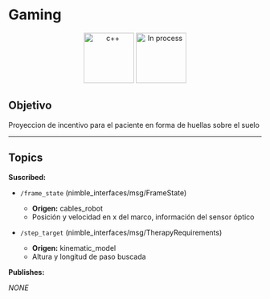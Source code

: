 # Gaming

<div align="center">
    <img width=100px src="https://img.shields.io/badge/lenguage-%20python-blue" alt="c++">
    <img width=100px src="https://img.shields.io/badge/status-in%20process-orange" alt="In process">
</div>

## Objetivo

Proyeccion de incentivo para el paciente en forma de huellas sobre el suelo

---

## Topics

**Suscribed:**

- `/frame_state` (nimble_interfaces/msg/FrameState)
  - **Origen:** cables_robot
  - Posición y velocidad en x del marco, información del sensor óptico

- `/step_target` (nimble_interfaces/msg/TherapyRequirements)
  - **Origen:** kinematic_model
  - Altura y longitud de paso buscada 

**Publishes:**

*NONE*
